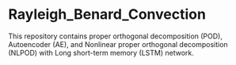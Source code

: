 # Rayleigh_Benard_Convection


This repository contains proper orthogonal decomposition (POD), Autoencoder (AE), and Nonlinear proper orthogonal decomposition (NLPOD) with Long short-term memory (LSTM) network.
